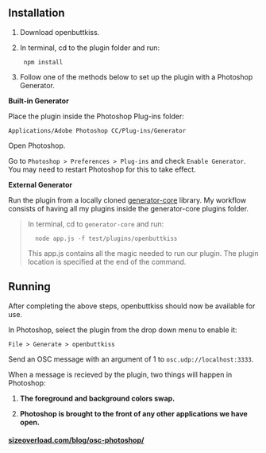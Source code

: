 ## Installation

1. Download openbuttkiss.

1. In terminal, cd to the plugin folder and run:

        npm install

1. Follow one of the methods below to set up the plugin with a Photoshop Generator.

**Built-in Generator**

Place the plugin inside the Photoshop Plug-ins folder:

    Applications/Adobe Photoshop CC/Plug-ins/Generator

Open Photoshop.

Go to `Photoshop > Preferences > Plug-ins` and check `Enable Generator`. You may need to restart Photoshop for this to take effect.

**External Generator**

Run the plugin from a locally cloned [generator-core](https://github.com/adobe-photoshop/generator-core) library. My workflow consists of having all my plugins inside the generator-core plugins folder.

> In terminal, cd to `generator-core` and run:
>
>       node app.js -f test/plugins/openbuttkiss
>
> This app.js contains all the magic needed to run our plugin. The plugin location is specified at the end of the command.

## Running

After completing the above steps, openbuttkiss should now be available for use.

In Photoshop, select the plugin from the drop down menu to enable it:

    File > Generate > openbuttkiss

Send an OSC message with an argument of 1 to `osc.udp://localhost:3333`.

When a message is recieved by the plugin, two things will happen in Photoshop:

1. **The foreground and background colors swap.**

1. **Photoshop is brought to the front of any other applications we have open.**

#### [sizeoverload.com/blog/osc-photoshop/](http://sizeoverload.com/blog/osc-photoshop/)
